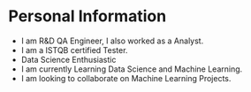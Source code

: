 # Personal Information

-  I am R&D QA Engineer, I also worked as a Analyst.
-  I am a ISTQB certified Tester.
-  Data Science Enthusiastic
-  I am currently Learning Data Science and Machine Learning.
-  I am looking to collaborate on Machine Learning Projects.

